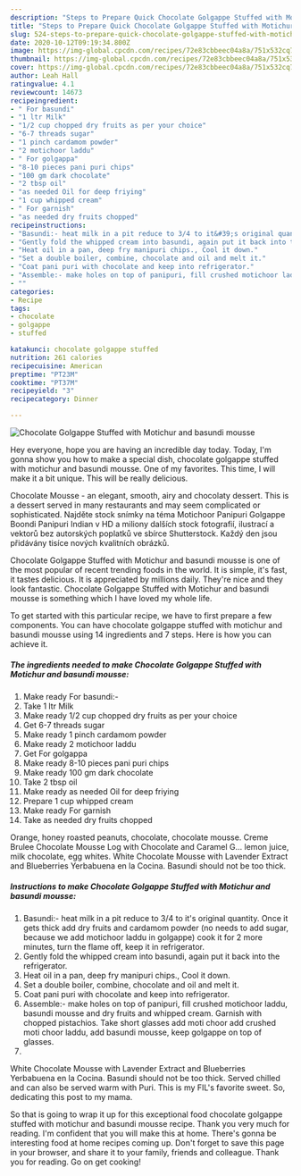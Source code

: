 ```yaml
---
description: "Steps to Prepare Quick Chocolate Golgappe Stuffed with Motichur and basundi mousse"
title: "Steps to Prepare Quick Chocolate Golgappe Stuffed with Motichur and basundi mousse"
slug: 524-steps-to-prepare-quick-chocolate-golgappe-stuffed-with-motichur-and-basundi-mousse
date: 2020-10-12T09:19:34.800Z
image: https://img-global.cpcdn.com/recipes/72e83cbbeec04a8a/751x532cq70/chocolate-golgappe-stuffed-with-motichur-and-basundi-mousse-recipe-main-photo.jpg
thumbnail: https://img-global.cpcdn.com/recipes/72e83cbbeec04a8a/751x532cq70/chocolate-golgappe-stuffed-with-motichur-and-basundi-mousse-recipe-main-photo.jpg
cover: https://img-global.cpcdn.com/recipes/72e83cbbeec04a8a/751x532cq70/chocolate-golgappe-stuffed-with-motichur-and-basundi-mousse-recipe-main-photo.jpg
author: Leah Hall
ratingvalue: 4.1
reviewcount: 14673
recipeingredient:
- " For basundi"
- "1 ltr Milk"
- "1/2 cup chopped dry fruits as per your choice"
- "6-7 threads sugar"
- "1 pinch cardamom powder"
- "2 motichoor laddu"
- " For golgappa"
- "8-10 pieces pani puri chips"
- "100 gm dark chocolate"
- "2 tbsp oil"
- "as needed Oil for deep friying"
- "1 cup whipped cream"
- " For garnish"
- "as needed dry fruits chopped"
recipeinstructions:
- "Basundi:- heat milk in a pit reduce to 3/4 to it&#39;s original quantity. Once it gets thick add dry fruits and cardamom powder (no needs to add sugar, because we add motichoor laddu in golgappe) cook it for 2 more minutes, turn the flame off, keep it in refrigerator."
- "Gently fold the whipped cream into basundi, again put it back into the refrigerator."
- "Heat oil in a pan, deep fry manipuri chips., Cool it down."
- "Set a double boiler, combine, chocolate and oil and melt it."
- "Coat pani puri with chocolate and keep into refrigerator."
- "Assemble:- make holes on top of panipuri, fill crushed motichoor laddu, basundi mousse and dry fruits and whipped cream. Garnish with chopped pistachios. Take short glasses add moti choor add crushed moti choor laddu, add basundi mousse, keep golgappe on top of glasses."
- ""
categories:
- Recipe
tags:
- chocolate
- golgappe
- stuffed

katakunci: chocolate golgappe stuffed 
nutrition: 261 calories
recipecuisine: American
preptime: "PT23M"
cooktime: "PT37M"
recipeyield: "3"
recipecategory: Dinner

---
```



![Chocolate Golgappe Stuffed with Motichur and basundi mousse](https://img-global.cpcdn.com/recipes/72e83cbbeec04a8a/751x532cq70/chocolate-golgappe-stuffed-with-motichur-and-basundi-mousse-recipe-main-photo.jpg)

Hey everyone, hope you are having an incredible day today. Today, I'm gonna show you how to make a special dish, chocolate golgappe stuffed with motichur and basundi mousse. One of my favorites. This time, I will make it a bit unique. This will be really delicious.

Chocolate Mousse - an elegant, smooth, airy and chocolaty dessert. This is a dessert served in many restaurants and may seem complicated or sophisticated. Najděte stock snímky na téma Motichoor Panipuri Golgappe Boondi Panipuri Indian v HD a miliony dalších stock fotografií, ilustrací a vektorů bez autorských poplatků ve sbírce Shutterstock. Každý den jsou přidávány tisíce nových kvalitních obrázků.

Chocolate Golgappe Stuffed with Motichur and basundi mousse is one of the most popular of recent trending foods in the world. It is simple, it's fast, it tastes delicious. It is appreciated by millions daily. They're nice and they look fantastic. Chocolate Golgappe Stuffed with Motichur and basundi mousse is something which I have loved my whole life.


To get started with this particular recipe, we have to first prepare a few components. You can have chocolate golgappe stuffed with motichur and basundi mousse using 14 ingredients and 7 steps. Here is how you can achieve it.

<!--inarticleads1-->

##### The ingredients needed to make Chocolate Golgappe Stuffed with Motichur and basundi mousse:

1. Make ready  For basundi:-
1. Take 1 ltr Milk
1. Make ready 1/2 cup chopped dry fruits as per your choice
1. Get 6-7 threads sugar
1. Make ready 1 pinch cardamom powder
1. Make ready 2 motichoor laddu
1. Get  For golgappa
1. Make ready 8-10 pieces pani puri chips
1. Make ready 100 gm dark chocolate
1. Take 2 tbsp oil
1. Make ready as needed Oil for deep friying
1. Prepare 1 cup whipped cream
1. Make ready  For garnish
1. Take as needed dry fruits chopped


Orange, honey roasted peanuts, chocolate, chocolate mousse. Creme Brulee Chocolate Mousse Log with Chocolate and Caramel G… lemon juice, milk chocolate, egg whites. White Chocolate Mousse with Lavender Extract and Blueberries Yerbabuena en la Cocina. Basundi should not be too thick. 

<!--inarticleads2-->

##### Instructions to make Chocolate Golgappe Stuffed with Motichur and basundi mousse:

1. Basundi:- heat milk in a pit reduce to 3/4 to it&#39;s original quantity. Once it gets thick add dry fruits and cardamom powder (no needs to add sugar, because we add motichoor laddu in golgappe) cook it for 2 more minutes, turn the flame off, keep it in refrigerator.
1. Gently fold the whipped cream into basundi, again put it back into the refrigerator.
1. Heat oil in a pan, deep fry manipuri chips., Cool it down.
1. Set a double boiler, combine, chocolate and oil and melt it.
1. Coat pani puri with chocolate and keep into refrigerator.
1. Assemble:- make holes on top of panipuri, fill crushed motichoor laddu, basundi mousse and dry fruits and whipped cream. Garnish with chopped pistachios. Take short glasses add moti choor add crushed moti choor laddu, add basundi mousse, keep golgappe on top of glasses.
1. 


White Chocolate Mousse with Lavender Extract and Blueberries Yerbabuena en la Cocina. Basundi should not be too thick. Served chilled and can also be served warm with Puri. This is my FIL&#39;s favorite sweet. So, dedicating this post to my mama. 

So that is going to wrap it up for this exceptional food chocolate golgappe stuffed with motichur and basundi mousse recipe. Thank you very much for reading. I'm confident that you will make this at home. There's gonna be interesting food at home recipes coming up. Don't forget to save this page in your browser, and share it to your family, friends and colleague. Thank you for reading. Go on get cooking!
